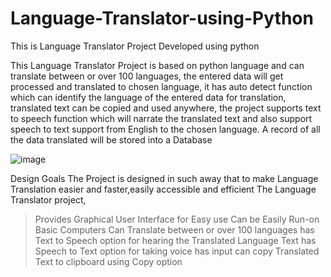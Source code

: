 # Language-Translator-using-Python
This is Language Translator Project Developed using python

This Language Translator Project is based on python language and can translate between or over 100 languages, the entered data will get processed and translated to chosen language, it has auto detect function which can identify the language of the entered data for translation, translated text can be copied and used anywhere, the project supports text to speech function which will narrate the translated text and also support speech to text support from English to the chosen language. A record of all the data translated will be stored into a Database


![image](https://user-images.githubusercontent.com/73836674/180968163-ce2e2aab-2909-4805-8622-3f424f0f51b2.png)

Design Goals
The Project is designed in such away that to make Language Translation easier and faster,easily accessible and efficient
The Language Translator project,
> Provides Graphical User Interface for Easy use
> Can be Easily Run-on Basic Computers
> Can Translate between or over 100 languages
> has Text to Speech option for hearing the Translated Language Text
> has Speech to Text option for taking voice has input
> can copy Translated Text to clipboard using Copy option
